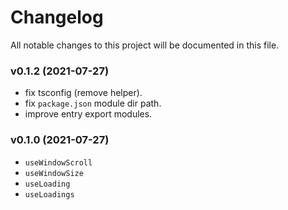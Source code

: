 # Changelog

All notable changes to this project will be documented in this file.

### v0.1.2 (2021-07-27)

- fix tsconfig (remove helper).
- fix `package.json` module dir path.
- improve entry export modules.

### v0.1.0 (2021-07-27)

- `useWindowScroll`
- `useWindowSize`
- `useLoading`
- `useLoadings`
